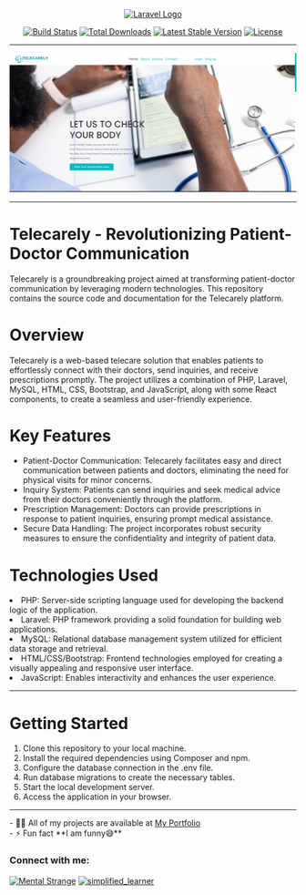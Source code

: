 <p align="center"><a href="https://laravel.com" target="_blank"><img src="https://raw.githubusercontent.com/laravel/art/master/logo-lockup/5%20SVG/2%20CMYK/1%20Full%20Color/laravel-logolockup-cmyk-red.svg" width="400" alt="Laravel Logo"></a></p>

<p align="center">
<a href="https://github.com/laravel/framework/actions"><img src="https://github.com/laravel/framework/workflows/tests/badge.svg" alt="Build Status"></a>
<a href="https://packagist.org/packages/laravel/framework"><img src="https://img.shields.io/packagist/dt/laravel/framework" alt="Total Downloads"></a>
<a href="https://packagist.org/packages/laravel/framework"><img src="https://img.shields.io/packagist/v/laravel/framework" alt="Latest Stable Version"></a>
<a href="https://packagist.org/packages/laravel/framework"><img src="https://img.shields.io/packagist/l/laravel/framework" alt="License"></a>
</p>
<hr>
<img src = "https://github.com/MentalStrange/Telecarely-Laravel/blob/main/Screenshot%202023-08-29%20212607.png" >
<hr> 
<h1> Telecarely - Revolutionizing Patient-Doctor Communication </h1>
<p>Telecarely is a groundbreaking project aimed at transforming patient-doctor communication by leveraging modern technologies. This repository contains the source code and documentation for the Telecarely platform. </p>
<h1>Overview</h1>
<p>Telecarely is a web-based telecare solution that enables patients to effortlessly connect with their doctors, send inquiries, and receive prescriptions promptly. The project utilizes a combination of PHP, Laravel, MySQL, HTML, CSS, Bootstrap, and JavaScript, along with some React components, to create a seamless and user-friendly experience.</p>
<h1>Key Features</h1>
<ul> 
<li>Patient-Doctor Communication: Telecarely facilitates easy and direct communication between patients and doctors, eliminating the need for physical visits for minor concerns.</li>
<li>Inquiry System: Patients can send inquiries and seek medical advice from their doctors conveniently through the platform.</li>
<li>Prescription Management: Doctors can provide prescriptions in response to patient inquiries, ensuring prompt medical assistance.</li>
<li>Secure Data Handling: The project incorporates robust security measures to ensure the confidentiality and integrity of patient data.</li>
</ul>
<h1>Technologies Used</h1>
<li>PHP: Server-side scripting language used for developing the backend logic of the application.</li>
<li>Laravel: PHP framework providing a solid foundation for building web applications.</li>
<li>MySQL: Relational database management system utilized for efficient data storage and retrieval.</li>
<li>HTML/CSS/Bootstrap: Frontend technologies employed for creating a visually appealing and responsive user interface.</li>
<li>JavaScript: Enables interactivity and enhances the user experience.</li>
<hr> 
<h1>Getting Started</h1>
<ol>
    <li>Clone this repository to your local machine.</li>
    <li>Install the required dependencies using Composer and npm.</li>
    <li>Configure the database connection in the .env file.</li>
    <li>Run database migrations to create the necessary tables.</li>
    <li>Start the local development server.</li>
    <li>Access the application in your browser.</li>
</ol>
<hr>
- 👨‍💻 All of my projects are available at <a href="https://portfolio-eqs.pages.dev/"> My Portfolio<a/> <br>
- ⚡ Fun fact **I am funny😅**

<h3 align="left">Connect with me:</h3>
<p align="left">
<a href="https://www.linkedin.com/in/mohamed-ramadan2393/" target="blank"><img align="center" src="https://raw.githubusercontent.com/rahuldkjain/github-profile-readme-generator/master/src/images/icons/Social/linked-in-alt.svg" alt="Mental Strange" height="30" width="40" /></a>
<a href="https://www.instagram.com/mohamedramadan2393/" target="blank"><img align="center" src="https://raw.githubusercontent.com/rahuldkjain/github-profile-readme-generator/master/src/images/icons/Social/instagram.svg" alt="simplified_learner" height="30" width="40" /></a>
</p>
 
 

